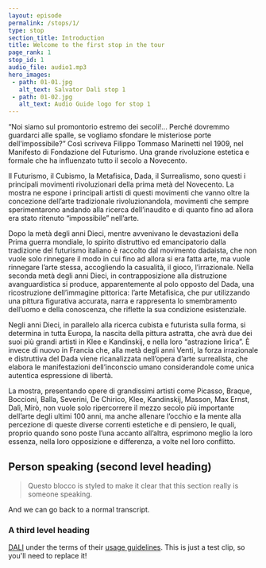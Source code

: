 ```yaml
---
layout: episode
permalink: /stops/1/
type: stop
section_title: Introduction
title: Welcome to the first stop in the tour
page_rank: 1
stop_id: 1
audio_file: audio1.mp3
hero_images:
 - path: 01-01.jpg
   alt_text: Salvator Dalì stop 1
 - path: 01-02.jpg
   alt_text: Audio Guide logo for stop 1
---
```


“Noi siamo sul promontorio estremo dei secoli!... Perché dovremmo guardarci alle spalle, se vogliamo sfondare le misteriose porte dell&#39;impossibile?” Così scriveva Filippo Tommaso Marinetti nel 1909, nel Manifesto di Fondazione del Futurismo. Una grande rivoluzione estetica e formale che ha influenzato tutto il secolo a Novecento.

Il Futurismo, il Cubismo, la Metafisica, Dada, il Surrealismo, sono questi i principali movimenti rivoluzionari della prima metà del Novecento. La mostra ne espone i principali artisti di questi movimenti che vanno oltre la concezione dell’arte tradizionale rivoluzionandola, movimenti che sempre sperimentarono andando alla ricerca dell’inaudito e di quanto fino ad allora era stato ritenuto “impossibile” nell’arte.

Dopo la metà degli anni Dieci, mentre avvenivano le devastazioni della Prima guerra mondiale, lo spirito distruttivo ed emancipatorio dalla tradizione del futurismo italiano è raccolto dal movimento dadaista, che non vuole solo rinnegare il modo in cui fino ad allora si era fatta arte, ma vuole rinnegare l’arte stessa, accogliendo la casualità, il gioco, l’irrazionale. Nella seconda metà degli anni Dieci, in contrapposizione alla distruzione avanguardistica si produce, apparentemente al polo opposto del Dada, una ricostruzione dell’immagine pittorica: l’arte Metafisica, che pur utilizzando una pittura figurativa accurata, narra e rappresenta lo smembramento dell’uomo e della conoscenza, che riflette la sua condizione esistenziale.

Negli anni Dieci, in parallelo alla ricerca cubista e futurista sulla forma, si determina in tutta Europa, la nascita della pittura astratta, che avrà due dei suoi più grandi artisti in Klee e Kandinskij, e nella loro “astrazione lirica”. È invece di nuovo in Francia che, alla metà degli anni Venti, la forza irrazionale e distruttiva del Dada viene ricanalizzata nell’opera d’arte surrealista, che elabora le manifestazioni dell’inconscio umano considerandole come unica autentica espressione di libertà.

La mostra, presentando opere di grandissimi artisti come Picasso, Braque, Boccioni, Balla, Severini, De Chirico, Klee, Kandinskij, Masson, Max Ernst, Dalì, Mirò, non vuole solo ripercorrere il mezzo secolo più importante dell’arte degli ultimi 100 anni, ma anche allenare l’occhio e la mente alla percezione di queste diverse correnti estetiche e di pensiero, le quali, proprio quando sono poste l’una accanto all’altra, esprimono meglio la loro essenza, nella loro opposizione e differenza, a volte nel loro conflitto.

## Person speaking (second level heading)

> Questo blocco is styled to make it clear that this section really is someone speaking.

And we can go back to a normal transcript.

### A third level heading

[DALI](http://www.dali.com) under the terms of their [usage guidelines](http://www.dali.com). This is just a test clip, so you'll need to replace it!